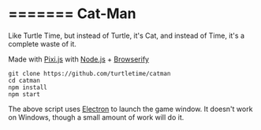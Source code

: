 =======
Cat-Man
=======

Like Turtle Time, but instead of Turtle, it's Cat, and instead of Time, it's a complete waste of it.

Made with [Pixi.js](http://www.pixijs.com) with [Node.js](https://nodejs.org) + [Browserify](http://browserify.org)

```
git clone https://github.com/turtletime/catman
cd catman
npm install
npm start
```

The above script uses [Electron](http://electron.atom.io) to launch the game window.
It doesn't work on Windows, though a small amount of work will do it.
